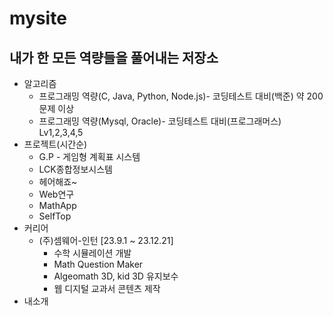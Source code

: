 # mysite
## 내가 한 모든 역량들을 풀어내는 저장소
* 알고리즘
  * 프로그래밍 역량(C, Java, Python, Node.js)- 코딩테스트 대비(백준) 약 200문제 이상
  * 프로그래밍 역량(Mysql, Oracle)- 코딩테스트 대비(프로그래머스) Lv1,2,3,4,5
* 프로젝트(시간순) 
  * G.P - 게임형 계획표 시스템
  * LCK종합정보시스템
  * 헤어해죠~
  * Web연구
  * MathApp
  * SelfTop
* 커리어
  * (주)셈웨어-인턴 [23.9.1 ~ 23.12.21]
    * 수학 시뮬레이션 개발
    * Math Question Maker
    * Algeomath 3D, kid 3D 유지보수
    * 웹 디지털 교과서 콘텐츠 제작
* 내소개
